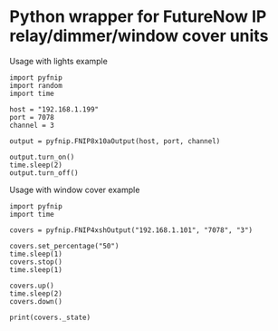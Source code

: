 # Python wrapper for FutureNow IP relay/dimmer/window cover units

Usage with lights example
```
import pyfnip
import random
import time

host = "192.168.1.199"
port = 7078
channel = 3

output = pyfnip.FNIP8x10aOutput(host, port, channel)

output.turn_on()
time.sleep(2)
output.turn_off()
```

Usage with window cover example
```
import pyfnip
import time 

covers = pyfnip.FNIP4xshOutput("192.168.1.101", "7078", "3")

covers.set_percentage("50")
time.sleep(1)
covers.stop()
time.sleep(1)

covers.up()
time.sleep(2)
covers.down()

print(covers._state)
```